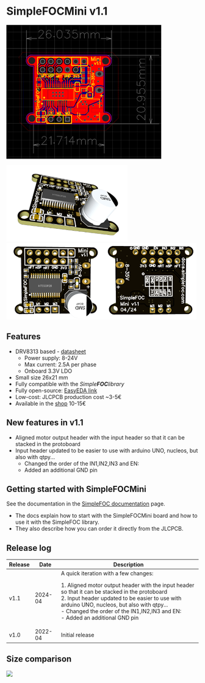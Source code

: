 # SimpleFOCMini v1.1

<img height="350px" src="./images/schema.png" />

<img height="200px" src="./images/side.png"  /><img height="200px" src="./images/top.png" /><img height="200px" src="./images/bottom.png"  />

## Features
- DRV8313 based - [datasheet](https://www.ti.com/lit/ds/symlink/drv8313.pdf?ts=1650461862269&ref_url=https%253A%252F%252Fwww.google.com%252F)
  - Power supply: 8-24V
  - Max current: 2.5A per phase
  - Onboard 3.3V LDO
- Small size 26x21 mm
- Fully compatible with the *Simple**FOC**library*
- Fully open-source: [EasyEDA link](https://easyeda.com/the.skuric/simplefocmini)
- Low-cost: JLCPCB production cost ~3-5€
- Available in the [shop](https://www.simplefoc.com/shop) 10-15€ 

## New features in v1.1
- Aligned motor output header with the input header so that it can be stacked in the protoboard
- Input header updated to be easier to use with arduino UNO, nucleos, but also with qtpy...
  - Changed the order of the IN1,IN2,IN3 and EN: 
  - Added an additional GND pin 

## Getting started with SimpleFOCMini

See the documentation in the [SimpleFOC documentation](https://docs.simplefoc.com/simplefocmini) page. 
- The docs explain how to start with the SimpleFOCMini board and how to use it with the SimpleFOC library. 
- They also describe how you can order it directly from the JLCPCB.

## Release log

Release | Date | Description
--- | --- | ---
v1.1 | 2024-04 | A quick iteration with a few changes: <p> 1. Aligned motor output header with the input header so that it can be stacked in the protoboard<br>2. Input header updated to be easier to use with arduino UNO, nucleos, but also with qtpy...<br> - Changed the order of the IN1,IN2,IN3 and EN: <br>    - Added an additional GND pin <br>
v1.0 | 2022-04 | Initial release

## Size comparison

<img  src="https://user-images.githubusercontent.com/36178713/164240473-5abd7453-9d38-4f25-9195-378c39180054.jpg" />
